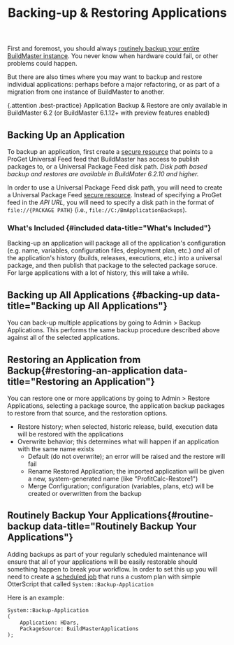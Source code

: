 ﻿---
title: Backing-up & Restoring Applications
sequence: 300
show-headings-in-nav: true
---

First and foremost, you should always [routinely backup your entire BuildMaster instance](/docs/buildmaster/installation-and-maintenance/backing-up). You never know when hardware could fail, or other problems could happen. 

But there are also times where you may want to backup and restore individual applications: perhaps before a major refactoring, or as part of a migration from one instance of BuildMaster to another.

{.attention .best-practice} Application Backup & Restore are only available in BuildMaster 6.2 (or BuildMaster 6.1.12+ with preview features enabled)

## Backing Up an Application

To backup an application, first create a [secure resource](/docs/buildmaster/ci-cd/continuous-integration/packaging/secure-resources) that points to a ProGet Universal Feed feed that BuildMaster has access to publish packages to, or a Universal Package Feed disk path. _Disk path based backup and restores are available in BuildMater 6.2.10 and higher._

In order to use a Universal Package Feed disk path, you will need to create a Universal Package Feed [secure resource](/docs/buildmaster/ci-cd/continuous-integration/packaging/secure-resources). Instead of specifying a ProGet feed in the _API URL_, you will need to specify a disk path in the format of `file://{PACKAGE PATH}` (i.e., `file://C:/BmApplicationBackups`).

### What's Included {#included data-title="What's Included"}

Backing-up an application will package all of the application's configuration (e.g. name, variables, configuration files, deployment plan, etc.) *and* all of the application's history (builds, releases, executions, etc.) into a universal package, and then publish that package to the selected package soruce. For large applications with a lot of history, this will take a while. 

## Backing up All Applications {#backing-up data-title="Backing up All Applications"}
You can back-up multiple applications by going to Admin > Backup Applications. This performs the same backup procedure described above against all of the selected applications.

## Restoring an Application from Backup{#restoring-an-application data-title="Restoring an Application"}

You can restore one or more applications by going to Admin > Restore Applications, selecting a package source, the  application backup packages to restore from that source, and the restoration options.

 * Restore history; when selected, historic release, build, execution data will be restored with the applications
 * Overwrite behavior; this determines what will happen if an application with the same name exists
   - Default (do not overwrite); an error will be raised and the restore will fail
   - Rename Restored Application; the imported application will be given a new, system-generated name (like "ProfitCalc-Restore1")
   - Merge Configuration; configuration (variables, plans, etc) will be created or overwritten from the backup

## Routinely Backup Your Applications{#routine-backup data-title="Routinely Backup Your Applications"}

Adding backups as part of your regularly scheduled maintenance will ensure that all of your applications will be easily restorable should something happen to break your workflow. In order to set this up you will need to create a [scheduled job](/docs/buildmaster/builds/continuous-integration/build-triggers-and-monitors) that runs a custom plan with simple OtterScript that called `System::Backup-Application`

Here is an example: 
```
System::Backup-Application
(
    Application: HDars,
    PackageSource: BuildMasterApplications
);
```
